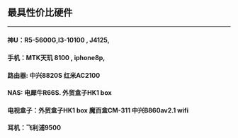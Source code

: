 ## 最具性价比硬件
-------------------------------------

#### 神U：R5-5600G,I3-10100    , J4125,

#### 手机：MTK天玑 8100 , iphone8p, 

#### 路由器: 中兴8820S  红米AC2100

#### NAS: 电犀牛R66S.  外贸盒子HK1 box  

#### 电视盒子：外贸盒子HK1 box 魔百盒CM-311  中兴B860av2.1 wifi

#### 耳机：飞利浦9500


